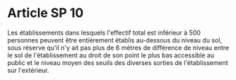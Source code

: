 # Article SP 10

Les établissements dans lesquels l'effectif total est inférieur à 500 personnes peuvent être entièrement établis au-dessous du niveau du sol, sous réserve qu'il n'y ait pas plus de 6 mètres de différence de niveau entre le sol de l'établissement au droit de son point le plus bas accessible au public et le niveau moyen des seuils des diverses sorties de l'établissement sur l'extérieur.

